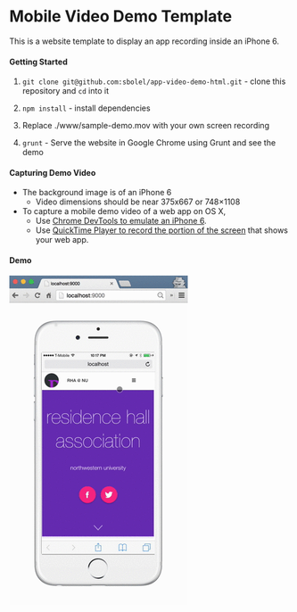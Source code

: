 # Mobile Video Demo Template

This is a website template to display an app recording inside an iPhone 6.

#### Getting Started

1. `git clone git@github.com:sbolel/app-video-demo-html.git` - clone this repository and `cd` into it

2. `npm install` - install dependencies

3. Replace ./www/sample-demo.mov with your own screen recording

4. `grunt` - Serve the website in Google Chrome using Grunt and see the demo

#### Capturing Demo Video

* The background image is of an iPhone 6
    - Video dimensions should be near 375x667 or 748×1108
* To capture a mobile demo video of a web app on OS X,
    - Use [Chrome DevTools to emulate an iPhone 6](https://developers.google.com/web/tools/setup/device-testing/devtools-emulator).
    - Use [QuickTime Player to record the portion of the screen](https://support.apple.com/kb/PH5882?locale=en_US) that shows your web app.

#### Demo

![demo](./doc/app-video-demo.gif)